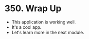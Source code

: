 # 350. Wrap Up
- This application is working well.
- It's a cool app.
- Let's learn more in the next module. 
